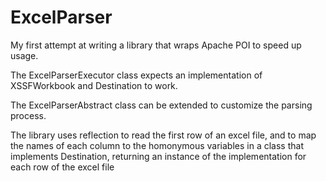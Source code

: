 # ExcelParser
My first attempt at writing a library that wraps Apache POI to speed up usage.

The ExcelParserExecutor class expects an implementation of XSSFWorkbook and Destination to work.

The ExcelParserAbstract class can be extended to customize the parsing process.

The library uses reflection to read the first row of an excel file, and to map the names of each column to the homonymous variables in a class that implements Destination, returning an instance of the implementation for each row of the excel file
